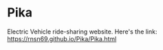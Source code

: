 # Pika
Electric Vehicle ride-sharing website.
Here's the link: https://rnsn69.github.io/Pika/Pika.html
